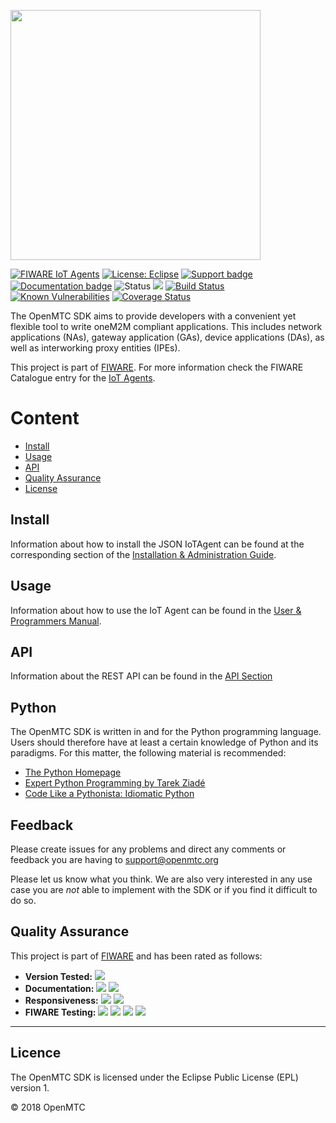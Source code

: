 <p align="left">
  <a href="http://www.openmtc.org/">
    <img src="http://www.openmtc.org/assets/img/OpenMTC_Logo_Orange.svg" width="400"/>
  </a>
</p>

[![FIWARE IoT Agents](https://nexus.lab.fiware.org/static/badges/chapters/iot-agents.svg)](https://www.fiware.org/developers/catalogue/)
[![License: Eclipse](https://img.shields.io/github/license/OpenMTC/OpenMTC.svg)](https://www.eclipse.org/legal/epl-v10.html)
[![Support badge](https://nexus.lab.fiware.org/repository/raw/public/badges/stackoverflow/iot-agents.svg)](https://stackoverflow.com/questions/tagged/fiware+iot)
<br/>
[![Documentation badge](https://img.shields.io/readthedocs/fiware-openmtc.svg)](http://fiware-openmtc.readthedocs.org/en/latest/?badge=latest)
![Status](https://nexus.lab.fiware.org/static/badges/statuses/iot-openmtc.svg)
[![](https://img.shields.io/docker/pulls/openmtc/gateway-amd64.svg)](https://hub.docker.com/u/openmtc)
[![Build Status](https://travis-ci.org/OpenMTC/OpenMTC.svg?branch=master)](https://travis-ci.org/OpenMTC/OpenMTC)
[![Known Vulnerabilities](https://snyk.io/test/github/OpenMTC/OpenMTC/badge.svg?targetFile=openmtc-gevent%2Frequirements.txt)](https://snyk.io/test/github/OpenMTC/OpenMTC?targetFile=openmtc-gevent%2Frequirements.txt)
[![Coverage Status](https://coveralls.io/repos/github/OpenMTC/OpenMTC/badge.svg?branch=master)](https://coveralls.io/github/OpenMTC/OpenMTC?branch=master)

The OpenMTC SDK aims to provide developers with a convenient yet flexible tool
to write oneM2M compliant applications. This includes network applications
(NAs), gateway application (GAs), device applications (DAs), as well as
interworking proxy entities (IPEs).

This project is part of [FIWARE](https://www.fiware.org/). For more information
check the FIWARE Catalogue entry for the
[IoT Agents](https://github.com/Fiware/catalogue/tree/master/iot-agents).

# Content

-   [Install](#install)
-   [Usage](#usage)
-   [API](#api)
-   [Quality Assurance](#quality-assurance)
-   [License](#license)


## Install

Information about how to install the JSON IoTAgent can be found at the
corresponding section of the
[Installation & Administration Guide](https://fiware-openmtc.readthedocs.io/en/latest/deployment-guide).

## Usage

Information about how to use the IoT Agent can be found in the
[User & Programmers Manual](https://fiware-openmtc.readthedocs.io/en/latest/introduction).

## API

Information about the REST API can be found in the
[API Section](https://fiware-openmtc.readthedocs.io/en/latest/overview-rest-api)


## Python

The OpenMTC SDK is written in and for the Python programming language. Users
should therefore have at least a certain knowledge of Python and its paradigms.
For this matter, the following material is recommended:

-   [The Python Homepage](http://www.python.org)
-   [Expert Python Programming by Tarek Ziadé](http://www.e-reading.by/bookreader.php/138816/Ziade_-_Expert_Python_programming.pdf)
-   [Code Like a Pythonista: Idiomatic Python](http://www.omahapython.org/IdiomaticPython.html)

## Feedback

Please create issues for any problems and direct any comments or feedback you
are having to <a href="mailto:support@openmtc.org">support@openmtc.org</a>

Please let us know what you think. We are also very interested in any use case
you are _not_ able to implement with the SDK or if you find it difficult to do
so.


## Quality Assurance

This project is part of [FIWARE](https://fiware.org/) and has been rated as
follows:

-   **Version Tested:**
    ![ ](https://img.shields.io/badge/dynamic/json.svg?label=Version&url=https://fiware.github.io/catalogue/json/open_mtc.json&query=$.version&colorB=blue)
-   **Documentation:**
    ![ ](https://img.shields.io/badge/dynamic/json.svg?label=Completeness&url=https://fiware.github.io/catalogue/json/open_mtc.json&query=$.docCompleteness&colorB=blue)
    ![ ](https://img.shields.io/badge/dynamic/json.svg?label=Usability&url=https://fiware.github.io/catalogue/json/open_mtc.json&query=$.docSoundness&colorB=blue)
-   **Responsiveness:**
    ![ ](https://img.shields.io/badge/dynamic/json.svg?label=Time%20to%20Respond&url=https://fiware.github.io/catalogue/json/open_mtc.json&query=$.timeToCharge&colorB=blue)
    ![ ](https://img.shields.io/badge/dynamic/json.svg?label=Time%20to%20Fix&url=https://fiware.github.io/catalogue/json/open_mtc.json&query=$.timeToFix&colorB=blue)
-   **FIWARE Testing:**
    ![ ](https://img.shields.io/badge/dynamic/json.svg?label=Tests%20Passed&url=https://fiware.github.io/catalogue/json/open_mtc.json&query=$.failureRate&colorB=blue)
    ![ ](https://img.shields.io/badge/dynamic/json.svg?label=Scalability&url=https://fiware.github.io/catalogue/json/open_mtc.json&query=$.scalability&colorB=blue)
    ![ ](https://img.shields.io/badge/dynamic/json.svg?label=Performance&url=https://fiware.github.io/catalogue/json/open_mtc.json&query=$.performance&colorB=blue)
    ![ ](https://img.shields.io/badge/dynamic/json.svg?label=Stability&url=https://fiware.github.io/catalogue/json/open_mtc.json&query=$.stability&colorB=blue)

---

## Licence

The OpenMTC SDK is licensed under the Eclipse Public License (EPL)
version 1.

© 2018 OpenMTC

